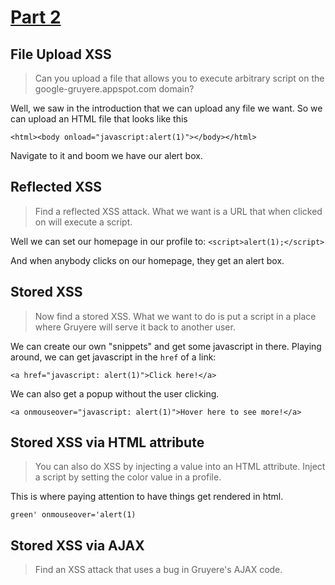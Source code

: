 # [Part 2](https://google-gruyere.appspot.com/part2)

## File Upload XSS

> Can you upload a file that allows you to execute arbitrary script on the google-gruyere.appspot.com domain?

Well, we saw in the introduction that we can upload any file we want. So we can upload an 
HTML file that looks like this

```
<html><body onload="javascript:alert(1)"></body></html>
```

Navigate to it and boom we have our alert box.

## Reflected XSS

> Find a reflected XSS attack. What we want is a URL that when clicked on will execute a script.

Well we can set our homepage in our profile to: `<script>alert(1);</script>`

And when anybody clicks on our homepage, they get an alert box.

## Stored XSS

> Now find a stored XSS. What we want to do is put a script in a place where Gruyere will serve it back to another user.

We can create our own "snippets" and get some javascript in there. Playing around, 
we can get javascript in the `href` of a link:

`<a href="javascript: alert(1)">Click here!</a>`

We can also get a popup without the user clicking.

`<a onmouseover="javascript: alert(1)">Hover here to see more!</a>`

## Stored XSS via HTML attribute

> You can also do XSS by injecting a value into an HTML attribute. Inject a script by setting the color value in a profile.

This is where paying attention to have things get rendered in html.

`green' onmouseover='alert(1)`

## Stored XSS via AJAX

> Find an XSS attack that uses a bug in Gruyere's AJAX code.


